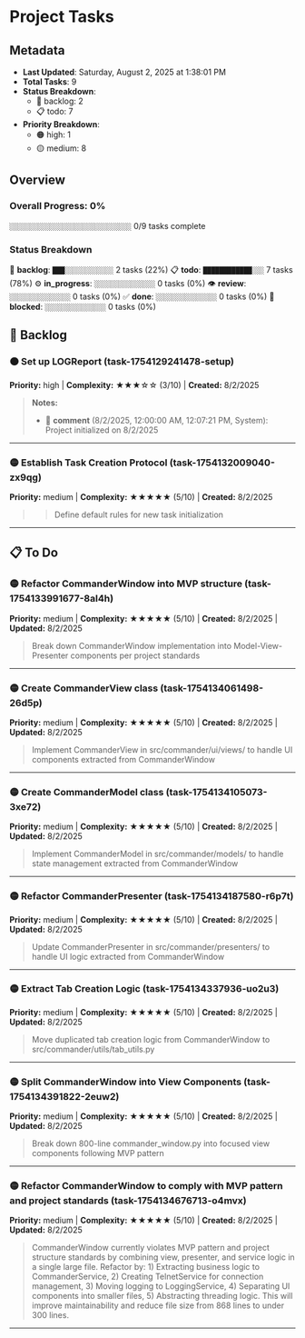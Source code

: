 # Project Tasks

## Metadata

- **Last Updated**: Saturday, August 2, 2025 at 1:38:01 PM
- **Total Tasks**: 9
- **Status Breakdown**:
  - 📝 backlog: 2
  - 📋 todo: 7
- **Priority Breakdown**:
  - 🟠 high: 1
  - 🟡 medium: 8

## Overview

### Overall Progress: 0%

`░░░░░░░░░░░░░░░░░░░░░░░░░░░░░░` 0/9 tasks complete

### Status Breakdown

📝 **backlog**: `███░░░░░░░░░░░░` 2 tasks (22%)
📋 **todo**: `████████████░░░` 7 tasks (78%)
⚙️ **in_progress**: `░░░░░░░░░░░░░░░` 0 tasks (0%)
👁️ **review**: `░░░░░░░░░░░░░░░` 0 tasks (0%)
✅ **done**: `░░░░░░░░░░░░░░░` 0 tasks (0%)
🚫 **blocked**: `░░░░░░░░░░░░░░░` 0 tasks (0%)

## 📝 Backlog

### 🟠 Set up LOGReport (task-1754129241478-setup)

**Priority:** high | **Complexity:** ★★★☆☆ (3/10) | **Created:** 8/2/2025

> **Notes:**
> - 💬 **comment** (8/2/2025, 12:00:00 AM, 12:07:21 PM, System): Project initialized on 8/2/2025

---

### 🟡 Establish Task Creation Protocol (task-1754132009040-zx9qg)

**Priority:** medium | **Complexity:** ★★★★★ (5/10) | **Created:** 8/2/2025

> > Define default rules for new task initialization

---

## 📋 To Do

### 🟡 Refactor CommanderWindow into MVP structure (task-1754133991677-8al4h)

**Priority:** medium | **Complexity:** ★★★★★ (5/10) | **Created:** 8/2/2025 | **Updated:** 8/2/2025

> Break down CommanderWindow implementation into Model-View-Presenter components per project standards

---

### 🟡 Create CommanderView class (task-1754134061498-26d5p)

**Priority:** medium | **Complexity:** ★★★★★ (5/10) | **Created:** 8/2/2025 | **Updated:** 8/2/2025

> Implement CommanderView in src/commander/ui/views/ to handle UI components extracted from CommanderWindow

---

### 🟡 Create CommanderModel class (task-1754134105073-3xe72)

**Priority:** medium | **Complexity:** ★★★★★ (5/10) | **Created:** 8/2/2025 | **Updated:** 8/2/2025

> Implement CommanderModel in src/commander/models/ to handle state management extracted from CommanderWindow

---

### 🟡 Refactor CommanderPresenter (task-1754134187580-r6p7t)

**Priority:** medium | **Complexity:** ★★★★★ (5/10) | **Created:** 8/2/2025 | **Updated:** 8/2/2025

> Update CommanderPresenter in src/commander/presenters/ to handle UI logic extracted from CommanderWindow

---

### 🟡 Extract Tab Creation Logic (task-1754134337936-uo2u3)

**Priority:** medium | **Complexity:** ★★★★★ (5/10) | **Created:** 8/2/2025 | **Updated:** 8/2/2025

> Move duplicated tab creation logic from CommanderWindow to src/commander/utils/tab_utils.py

---

### 🟡 Split CommanderWindow into View Components (task-1754134391822-2euw2)

**Priority:** medium | **Complexity:** ★★★★★ (5/10) | **Created:** 8/2/2025 | **Updated:** 8/2/2025

> Break down 800-line commander_window.py into focused view components following MVP pattern

---

### 🟡 Refactor CommanderWindow to comply with MVP pattern and project standards (task-1754134676713-o4mvx)

**Priority:** medium | **Complexity:** ★★★★★ (5/10) | **Created:** 8/2/2025 | **Updated:** 8/2/2025

> CommanderWindow currently violates MVP pattern and project structure standards by combining view, presenter, and service logic in a single large file. Refactor by: 1) Extracting business logic to CommanderService, 2) Creating TelnetService for connection management, 3) Moving logging to LoggingService, 4) Separating UI components into smaller files, 5) Abstracting threading logic. This will improve maintainability and reduce file size from 868 lines to under 300 lines.

---

